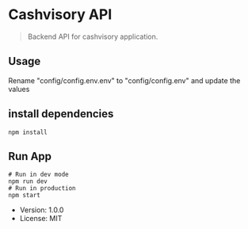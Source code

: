 # Cashvisory API

>Backend API for cashvisory application.

## Usage
Rename "config/config.env.env" to "config/config.env" and update the values

## install dependencies

```
npm install
```
## Run App
```
# Run in dev mode
npm run dev
# Run in production
npm start
```
- Version: 1.0.0
- License: MIT
